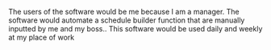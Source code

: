 The users of the software would be me because I am a manager. The software would automate a schedule builder function that are manually inputted by me and my boss.. This software would be used daily and weekly at my place of work

